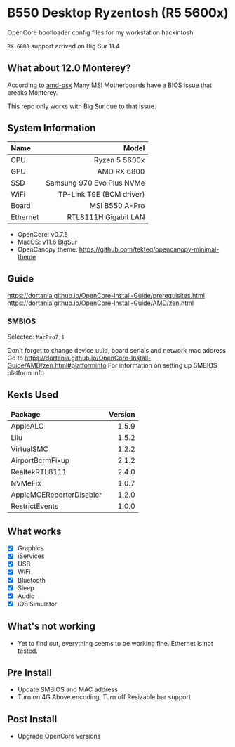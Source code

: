 # B550 Desktop Ryzentosh (R5 5600x)

OpenCore bootloader config files for my workstation hackintosh.

`RX 6800` support arrived on Big Sur 11.4

## What about 12.0 Monterey?

According to [amd-osx](https://forum.amd-osx.com/index.php?threads/any-issues-with-msi-mpg-x570-gaming-plus-boards.2484/) Many MSI Motherboards have a BIOS issue that breaks Monterey.

This repo only works with Big Sur due to that issue.


## System Information

| Name     |                     Model |
| :------- | ------------------------: |
| CPU      |             Ryzen 5 5600x |
| GPU      |               AMD RX 6800 |
| SSD      | Samsung 970 Evo Plus NVMe |
| WiFi     |  TP-Link T9E (BCM driver) |
| Board    |            MSI B550 A-Pro |
| Ethernet |      RTL8111H Gigabit LAN |

- OpenCore: v0.7.5
- MacOS: v11.6 BigSur
- OpenCanopy theme: <https://github.com/tekteq/opencanopy-minimal-theme>

## Guide

<https://dortania.github.io/OpenCore-Install-Guide/prerequisites.html>
<https://dortania.github.io/OpenCore-Install-Guide/AMD/zen.html>

### SMBIOS

Selected: `MacPro7,1`

Don't forget to change device uuid, board serials and network mac address
Go to <https://dortania.github.io/OpenCore-Install-Guide/AMD/zen.html#platforminfo> For information on setting up SMBIOS platform info

## Kexts Used

| Package                  | Version |
| :----------------------- | ------: |
| AppleALC                 |   1.5.9 |
| Lilu                     |   1.5.2 |
| VirtualSMC               |   1.2.2 |
| AirportBcrmFixup         |   2.1.2 |
| RealtekRTL8111           |   2.4.0 |
| NVMeFix                  |   1.0.7 |
| AppleMCEReporterDisabler |   1.2.0 |
| RestrictEvents           |   1.0.0 |

## What works

- [x] Graphics
- [x] iServices
- [x] USB
- [x] WiFi
- [x] Bluetooth
- [x] Sleep
- [x] Audio
- [x] iOS Simulator

## What's not working

- Yet to find out, everything seems to be working fine. Ethernet is not tested.


## Pre Install

- Update SMBIOS and MAC address
- Turn on 4G Above encoding, Turn off Resizable bar support
  
## Post Install

- Upgrade OpenCore versions
  
